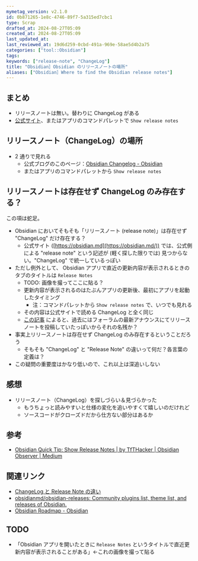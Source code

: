 ```yaml
---
mymetag_version: v2.1.0
id: 0b871265-1e8c-4746-89f7-5a315ed7cbc1
type: Scrap
drafted_at: 2024-08-27T05:09
created_at: 2024-08-27T05:09
last_updated_at:
last_reviewed_at: 19d6d259-0cbd-491a-969e-58ae5d4b2a75
categories: ["tool::Obsidian"]
tags:
keywords: ["release-note", "ChangeLog"]
title: "Obsidian］Obsidian のリリースノートの場所"
aliases: ["Obsidian］Where to find the Obsidian release notes"]
---
```


## まとめ

- リリースノートは無い。替わりに ChangeLog がある
- [公式サイト](https://obsidian.md/changelog/)、またはアプリのコマンドパレットで `Show release notes`

## リリースノート（ChangeLog）の場所

- 2 通りで見れる
    - 公式ブログのこのページ：[Obsidian Changelog - Obsidian](https://obsidian.md/changelog/)
    - またはアプリのコマンドパレットから `Show release notes`

## リリースノートは存在せず ChangeLog のみ存在する？

この項は蛇足。

- Obsidian においてそもそも「リリースノート (release note)」は存在せず "ChangeLog" だけ存在する？
    - 公式サイト ([https://obsidian.md](https://obsidian.md/)) では、公式側による "release note" という記述が (軽く探した限りでは) 見つからない。"ChangeLog" で統一しているっぽい
- ただし例外として、 Obsidian アプリで直近の更新内容が表示されるときのタブのタイトルは `Release Notes`
    - TODO: 画像を撮ってここに貼る？
    - 更新内容が表示されるのはたぶんアプリの更新後、最初にアプリを起動したタイミング
        - 注：コマンドパレットから `Show release notes` で、いつでも見れる
    - その内容は公式サイトで読める ChangeLog と全く同じ
    - [この記事](https://medium.com/obsidian-observer/obsidian-quick-tip-show-release-notes-8247914b53a3) によると、過去にはフォーラムの最新アナウンスにてリリースノートを投稿していたっぽいからそれの名残か？
- 事実上リリースノートは存在せず ChangeLog のみ存在するということだろう
    - そもそも "ChangeLog" と "Release Note" の違いって何だ？各言葉の定義は？
- この疑問の重要度はかなり低いので、これ以上は深追いしない

## 感想

- リリースノート（ChangeLog）を探しづらい＆見づらかった
    - もうちょっと読みやすいと仕様の変化を追いやすくて嬉しいのだけれど
    - ソースコードがクローズドだから仕方ない部分はあるか

## 参考

- [Obsidian Quick Tip: Show Release Notes | by TfTHacker | Obsidian Observer | Medium](https://medium.com/obsidian-observer/obsidian-quick-tip-show-release-notes-8247914b53a3)

## 関連リンク

- [ChangeLog と Release Note の違い](./a8becb2e-7e98-44c1-9663-d2035e3893ee.md)
- [obsidianmd/obsidian-releases: Community plugins list, theme list, and releases of Obsidian.](https://github.com/obsidianmd/obsidian-releases)
- [Obsidian Roadmap - Obsidian](https://obsidian.md/roadmap/)

## TODO

- 「Obsidian アプリを開いたときに `Release Notes` というタイトルで直近更新内容が表示されることがある」←これの画像を撮って貼る

